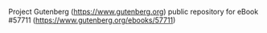 Project Gutenberg (https://www.gutenberg.org) public repository for
eBook #57711 (https://www.gutenberg.org/ebooks/57711)
